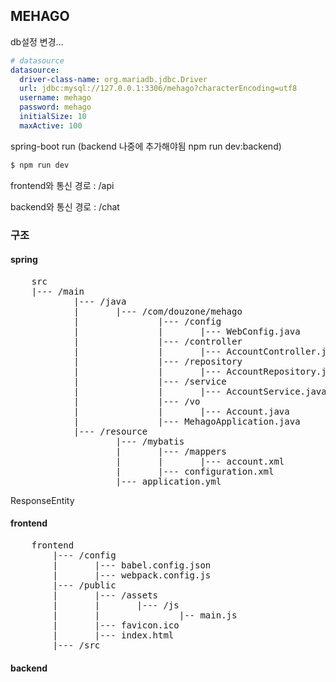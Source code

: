 ## MEHAGO

db설정 변경...

```yml
# datasource
datasource:
  driver-class-name: org.mariadb.jdbc.Driver
  url: jdbc:mysql://127.0.0.1:3306/mehago?characterEncoding=utf8
  username: mehago
  password: mehago
  initialSize: 10
  maxActive: 100
```

spring-boot run (backend 나중에 추가해야됨 npm run dev:backend)

```bash
$ npm run dev
```

frontend와 통신
경로 : /api

backend와 통신
경로 : /chat

### 구조

#### spring

<pre>
    src
    |--- /main
            |--- /java
            |       |--- /com/douzone/mehago
            |               |--- /config
            |               |       |--- WebConfig.java
            |               |--- /controller
            |               |       |--- AccountController.java
            |               |--- /repository
            |               |       |--- AccountRepository.java
            |               |--- /service
            |               |       |--- AccountService.java
            |               |--- /vo
            |               |       |--- Account.java
            |               |--- MehagoApplication.java
            |--- /resource
                    |--- /mybatis
                    |       |--- /mappers
                    |       |       |--- account.xml
                    |       |--- configuration.xml
                    |--- application.yml
</pre>

ResponseEntity

#### frontend

<pre>
    frontend
        |--- /config
        |       |--- babel.config.json
        |       |--- webpack.config.js
        |--- /public
        |       |--- /assets
        |       |       |--- /js
        |       |               |-- main.js
        |       |--- favicon.ico
        |       |--- index.html
        |--- /src
</pre>

#### backend
